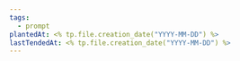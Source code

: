 ```yaml
---
tags:
  - prompt
plantedAt: <% tp.file.creation_date("YYYY-MM-DD") %>
lastTendedAt: <% tp.file.creation_date("YYYY-MM-DD") %>
---
```

